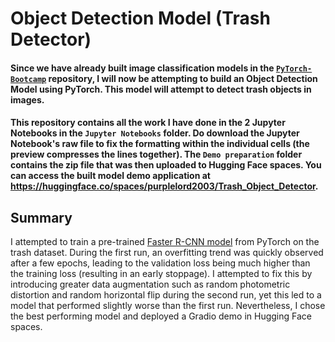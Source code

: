 # Object Detection Model (Trash Detector)

#### Since we have already built image classification models in the [`PyTorch-Bootcamp`](https://github.com/purplelord2003/PyTorch-Bootcamp) repository, I will now be attempting to build an Object Detection Model using PyTorch. This model will attempt to detect trash objects in images.

#### This repository contains all the work I have done in the 2 Jupyter Notebooks in the `Jupyter Notebooks` folder. Do download the Jupyter Notebook's raw file to fix the formatting within the individual cells (the preview compresses the lines together). The `Demo preparation` folder contains the zip file that was then uploaded to Hugging Face spaces. You can access the built model demo application at https://huggingface.co/spaces/purplelord2003/Trash_Object_Detector.

## Summary
I attempted to train a pre-trained [Faster R-CNN model](https://pytorch.org/vision/stable/models/faster_rcnn.html) from PyTorch on the trash dataset. During the first run, an overfitting trend was quickly observed after a few epochs, leading to the validation loss being much higher than the training loss (resulting in an early stoppage). I attempted to fix this by introducing greater data augmentation such as random photometric distortion and random horizontal flip during the second run, yet this led to a model that performed slightly worse than the first run. Nevertheless, I chose the best performing model and deployed a Gradio demo in Hugging Face spaces. 
